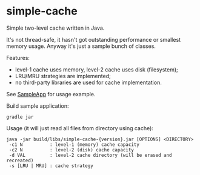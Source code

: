 simple-cache
===========

Simple two-level cache written in Java.

It's not thread-safe, it hasn't got outstanding performance or smallest memory usage.
Anyway it's just a sample bunch of classes.

Features:
* level-1 cache uses memory, level-2 cache uses disk (filesystem); 
* LRU/MRU strategies are implemented;
* no third-party libraries are used for cache implementation. 

See [SampleApp](src/SampleApp.java) for usage example. 

Build sample application:
```
gradle jar
```

Usage (it will just read all files from directory using cache):
```
java -jar build/libs/simple-cache-{version}.jar [OPTIONS] <DIRECTORY> 
 -c1 N          : level-1 (memory) cache capacity
 -c2 N          : level-2 (disk) cache capacity
 -d VAL         : level-2 cache directory (will be erased and recreated)
 -s [LRU | MRU] : cache strategy
```